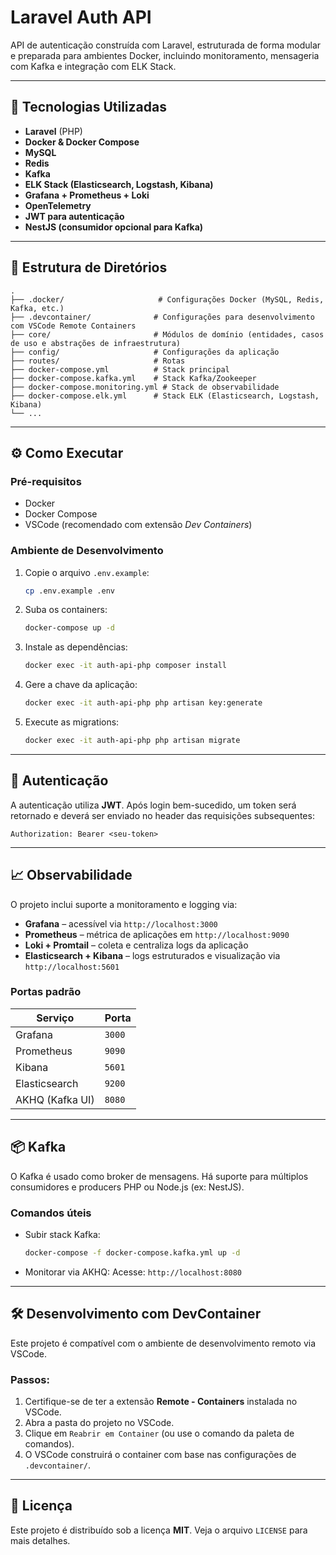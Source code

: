 # Laravel Auth API

API de autenticação construída com Laravel, estruturada de forma modular e preparada para ambientes Docker, incluindo monitoramento, mensageria com Kafka e integração com ELK Stack.

---

## 🚀 Tecnologias Utilizadas

-   **Laravel** (PHP)
-   **Docker & Docker Compose**
-   **MySQL**
-   **Redis**
-   **Kafka**
-   **ELK Stack (Elasticsearch, Logstash, Kibana)**
-   **Grafana + Prometheus + Loki**
-   **OpenTelemetry**
-   **JWT para autenticação**
-   **NestJS (consumidor opcional para Kafka)**

---

## 📂 Estrutura de Diretórios

```plaintext
.
├── .docker/                     # Configurações Docker (MySQL, Redis, Kafka, etc.)
├── .devcontainer/              # Configurações para desenvolvimento com VSCode Remote Containers
├── core/                       # Módulos de domínio (entidades, casos de uso e abstrações de infraestrutura)
├── config/                     # Configurações da aplicação
├── routes/                     # Rotas
├── docker-compose.yml          # Stack principal
├── docker-compose.kafka.yml    # Stack Kafka/Zookeeper
├── docker-compose.monitoring.yml # Stack de observabilidade
├── docker-compose.elk.yml      # Stack ELK (Elasticsearch, Logstash, Kibana)
└── ...
```

---

## ⚙️ Como Executar

### Pré-requisitos

-   Docker
-   Docker Compose
-   VSCode (recomendado com extensão _Dev Containers_)

### Ambiente de Desenvolvimento

1. Copie o arquivo `.env.example`:

    ```bash
    cp .env.example .env
    ```

2. Suba os containers:

    ```bash
    docker-compose up -d
    ```

3. Instale as dependências:

    ```bash
    docker exec -it auth-api-php composer install
    ```

4. Gere a chave da aplicação:

    ```bash
    docker exec -it auth-api-php php artisan key:generate
    ```

5. Execute as migrations:
    ```bash
    docker exec -it auth-api-php php artisan migrate
    ```

---

## 🔐 Autenticação

A autenticação utiliza **JWT**. Após login bem-sucedido, um token será retornado e deverá ser enviado no header das requisições subsequentes:

```http
Authorization: Bearer <seu-token>
```

---

## 📈 Observabilidade

O projeto inclui suporte a monitoramento e logging via:

-   **Grafana** – acessível via `http://localhost:3000`
-   **Prometheus** – métrica de aplicações em `http://localhost:9090`
-   **Loki + Promtail** – coleta e centraliza logs da aplicação
-   **Elasticsearch + Kibana** – logs estruturados e visualização via `http://localhost:5601`

### Portas padrão

| Serviço         | Porta  |
| --------------- | ------ |
| Grafana         | `3000` |
| Prometheus      | `9090` |
| Kibana          | `5601` |
| Elasticsearch   | `9200` |
| AKHQ (Kafka UI) | `8080` |

---

## 📦 Kafka

O Kafka é usado como broker de mensagens. Há suporte para múltiplos consumidores e producers PHP ou Node.js (ex: NestJS).

### Comandos úteis

-   Subir stack Kafka:

    ```bash
    docker-compose -f docker-compose.kafka.yml up -d
    ```

-   Monitorar via AKHQ:
    Acesse: `http://localhost:8080`

---

## 🛠️ Desenvolvimento com DevContainer

Este projeto é compatível com o ambiente de desenvolvimento remoto via VSCode.

### Passos:

1. Certifique-se de ter a extensão **Remote - Containers** instalada no VSCode.
2. Abra a pasta do projeto no VSCode.
3. Clique em `Reabrir em Container` (ou use o comando da paleta de comandos).
4. O VSCode construirá o container com base nas configurações de `.devcontainer/`.

---

## 🧾 Licença

Este projeto é distribuído sob a licença **MIT**. Veja o arquivo `LICENSE` para mais detalhes.
